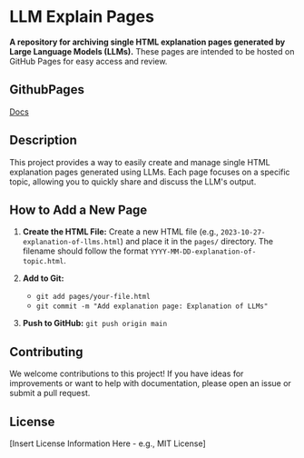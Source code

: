 # LLM Explain Pages

**A repository for archiving single HTML explanation pages generated by Large Language Models (LLMs).** These pages are intended to be hosted on GitHub Pages for easy access and review.

## GithubPages

[Docs](https://zawazawa5809.github.io/html_docs/)

## Description

This project provides a way to easily create and manage single HTML explanation pages generated using LLMs. Each page focuses on a specific topic, allowing you to quickly share and discuss the LLM's output.

## How to Add a New Page

1.  **Create the HTML File:** Create a new HTML file (e.g., `2023-10-27-explanation-of-llms.html`) and place it in the `pages/` directory. The filename should follow the format `YYYY-MM-DD-explanation-of-topic.html`.

2.  **Add to Git:**

    - `git add pages/your-file.html`
    - `git commit -m "Add explanation page: Explanation of LLMs"`

3.  **Push to GitHub:** `git push origin main`

## Contributing

We welcome contributions to this project! If you have ideas for improvements or want to help with documentation, please open an issue or submit a pull request.

## License

[Insert License Information Here - e.g., MIT License]
